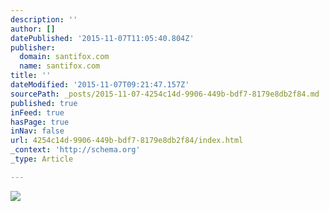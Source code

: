 ```yaml
---
description: ''
author: []
datePublished: '2015-11-07T11:05:40.804Z'
publisher:
  domain: santifox.com
  name: santifox.com
title: ''
dateModified: '2015-11-07T09:21:47.157Z'
sourcePath: _posts/2015-11-07-4254c14d-9906-449b-bdf7-8179e8db2f84.md
published: true
inFeed: true
hasPage: true
inNav: false
url: 4254c14d-9906-449b-bdf7-8179e8db2f84/index.html
_context: 'http://schema.org'
_type: Article

---
```

![](http://payload226.cargocollective.com/1/0/3626/6834366/portraits-v1-17.jpg)